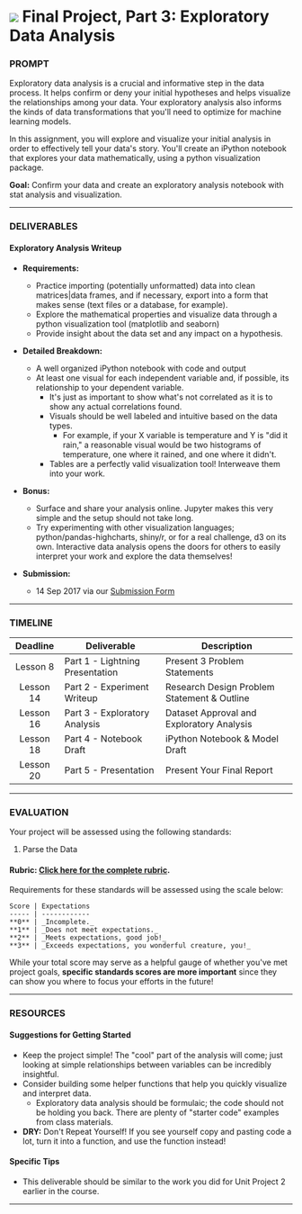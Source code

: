 # ![](https://ga-dash.s3.amazonaws.com/production/assets/logo-9f88ae6c9c3871690e33280fcf557f33.png) Final Project, Part 3: Exploratory Data Analysis

### PROMPT

Exploratory data analysis is a crucial and informative step in the data process. It helps confirm or deny your initial hypotheses and helps visualize the relationships among your data. Your exploratory analysis also informs the kinds of data transformations that you'll need to optimize for machine learning models.

In this assignment, you will explore and visualize your initial analysis in order to effectively tell your data's story. You'll create an iPython notebook that explores your data mathematically, using a python visualization package.


**Goal:** Confirm your data and create an exploratory analysis notebook with stat analysis and visualization.

---

### DELIVERABLES

#### Exploratory Analysis Writeup

- **Requirements:**
   * Practice importing (potentially unformatted) data into clean matrices|data frames, and if necessary, export into a form that makes sense (text files or a database, for example).
   * Explore the mathematical properties and visualize data through a python visualization tool (matplotlib and seaborn)
   * Provide insight about the data set and any impact on a hypothesis.

- **Detailed Breakdown:**
   * A well organized iPython notebook with code and output
   * At least one visual for each independent variable and, if possible, its relationship to your dependent variable.
      * It's just as important to show what's not correlated as it is to show any actual correlations found.
      * Visuals should be well labeled and intuitive based on the data types.
        * For example, if your X variable is temperature and Y is "did it rain," a reasonable visual would be two histograms of temperature, one where it rained, and one where it didn't.
      * Tables are a perfectly valid visualization tool! Interweave them into your work.

- **Bonus:**
   - Surface and share your analysis online. Jupyter makes this very simple and the setup should not take long.
   - Try experimenting with other visualization languages; python/pandas-highcharts, shiny/r, or for a real challenge, d3 on its own. Interactive data analysis opens the doors for others to easily interpret your work and explore the data themselves!

- **Submission:**
   - 14 Sep 2017 via our [Submission Form](https://goo.gl/forms/3k6YWyd65bpOsY2X2)

---

### TIMELINE

| Deadline | Deliverable| Description |
|:-:|---|---|
| Lesson 8 |  Part 1 - Lightning Presentation  | Present 3 Problem Statements   |
| Lesson 14 | Part 2 - Experiment Writeup  |  Research Design Problem Statement & Outline   |
| Lesson 16 | Part 3 - Exploratory Analysis  | Dataset Approval and Exploratory Analysis   |
| Lesson 18 | Part 4 - Notebook Draft  |  iPython Notebook & Model Draft  |
| Lesson 20 | Part 5 - Presentation  | Present Your Final Report   |

---

### EVALUATION
Your project will be assessed using the following standards:

1. Parse the Data

#### Rubric: [Click here for the complete rubric](./final-project-3-rubric.md).

Requirements for these standards will be assessed using the scale below:

    Score | Expectations
    ----- | ------------
    **0** | _Incomplete._
    **1** | _Does not meet expectations._
    **2** | _Meets expectations, good job!_
    **3** | _Exceeds expectations, you wonderful creature, you!_

While your total score may serve as a helpful gauge of whether you've met project goals, __specific standards scores are more important__ since they can show you where to focus your efforts in the future!

---

### RESOURCES

#### Suggestions for Getting Started

- Keep the project simple! The "cool" part of the analysis will come; just looking at simple relationships between variables can be incredibly insightful.
- Consider building some helper functions that help you quickly visualize and interpret data.
   - Exploratory data analysis should be formulaic; the code should not be holding you back. There are plenty of "starter code" examples from class materials.
- **DRY:** Don't Repeat Yourself! If you see yourself copy and pasting code a lot, turn it into a function, and use the function instead!

#### Specific Tips

- This deliverable should be similar to the work you did for Unit Project 2 earlier in the course.

---
